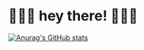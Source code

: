 # 🍓🍓🍓 hey there! 🍓🍓🍓


[![Anurag's GitHub stats](https://github-readme-stats.vercel.app/api?username=umamanicka&theme=rose&title_color=BD1360&text_color=5B3C34&icon_color=78304E&show_icons=true&border_color=D3E2CA&bg_color=D3E2CA)](https://github.com/anuraghazra/github-readme-stats)
